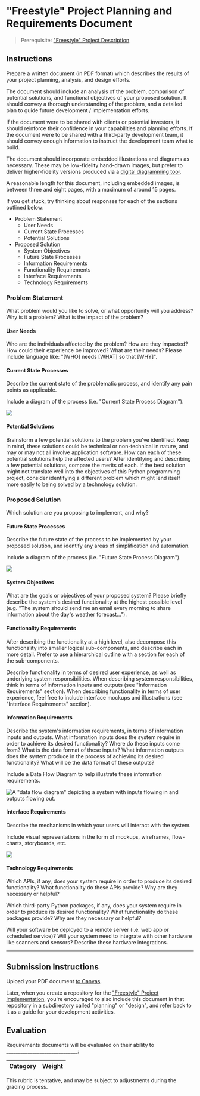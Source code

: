# "Freestyle" Project Planning and Requirements Document

> Prerequisite: ["Freestyle" Project Description](/projects/freestyle.md)

## Instructions

Prepare a written document (in PDF format) which describes the results of your project planning, analysis, and design efforts.

The document should include an analysis of the problem, comparison of potential solutions, and functional objectives of your proposed solution. It should convey a thorough understanding of the problem, and a detailed plan to guide future development / implementation efforts.

If the document were to be shared with clients or potential investors, it should reinforce their confidence in your capabilities and planning efforts. If the document were to be shared with a third-party development team, it should convey enough information to instruct the development team what to build.

The document should incorporate embedded illustrations and diagrams as necessary. These may be low-fidelity hand-drawn images, but prefer to deliver higher-fidelity versions produced via a [digital diagramming tool](/notes/diagramming.md).

A reasonable length for this document, including embedded images, is between three and eight pages, with a maximum of around 15 pages.

If you get stuck, try thinking about responses for each of the sections outlined below:

  + Problem Statement
    + User Needs
    + Current State Processes
    + Potential Solutions
  + Proposed Solution
    + System Objectives
    + Future State Processes
    + Information Requirements
    + Functionality Requirements
    + Interface Requirements
    + Technology Requirements

### Problem Statement

What problem would you like to solve, or what opportunity will you address? Why is it a problem? What is the impact of the problem?

#### User Needs

Who are the individuals affected by the problem? How are they impacted? How could their experience be improved? What are their needs? Please include language like: "[WHO] needs [WHAT] so that [WHY]".

#### Current State Processes

Describe the current state of the problematic process, and identify any pain points as applicable.

Include a diagram of the process (i.e. "Current State Process Diagram").

![](https://user-images.githubusercontent.com/1328807/54886429-41d6cf80-4e5e-11e9-8772-21cf2f82d893.png)

#### Potential Solutions

Brainstorm a few potential solutions to the problem you've identified. Keep in mind, these solutions could be technical or non-technical in nature, and may or may not all involve application software. How can each of these potential solutions help the affected users? After identifying and describing a few potential solutions, compare the merits of each. If the best solution might not translate well into the objectives of this Python programming project, consider identifying a different problem which might lend itself more easily to being solved by a technology solution.

### Proposed Solution

Which solution are you proposing to implement, and why?

#### Future State Processes

Describe the future state of the process to be implemented by your proposed solution, and identify any areas of simplification and automation.

Include a diagram of the process (i.e. "Future State Process Diagram").

![](https://user-images.githubusercontent.com/1328807/54886430-41d6cf80-4e5e-11e9-8325-7bb54bba4435.png)

#### System Objectives

What are the goals or objectives of your proposed system? Please briefly describe the system's desired functionality at the highest possible level (e.g. "The system should send me an email every morning to share information about the day's weather forecast...").

#### Functionality Requirements

After describing the functionality at a high level, also decompose this functionality into smaller logical sub-components, and describe each in more detail. Prefer to use a hierarchical outline with a section for each of the sub-components.

Describe functionality in terms of desired user experience, as well as underlying system responsibilities. When describing system responsibilities, think in terms of information inputs and outputs (see "Information Requirements" section). When describing functionality in terms of user experience, feel free to include interface mockups and illustrations (see "Interface Requirements" section).

#### Information Requirements

Describe the system's information requirements, in terms of information inputs and outputs. What information inputs does the system require in order to achieve its desired functionality? Where do these inputs come from? What is the data format of these inputs? What information outputs does the system produce in the process of achieving its desired functionality? What will be the data format of these outputs?

Include a Data Flow Diagram to help illustrate these information requirements.

![A "data flow diagram" depicting a system with inputs flowing in and outputs flowing out.](/img/notes/info-systems/example-data-flow-diagram.png)

#### Interface Requirements

Describe the mechanisms in which your users will interact with the system.

Include visual representations in the form of mockups, wireframes, flow-charts, storyboards, etc.

![](https://user-images.githubusercontent.com/1328807/55102992-ff9bd100-509d-11e9-8225-98edfd505759.png)

#### Technology Requirements

Which APIs, if any, does your system require in order to produce its desired functionality? What functionality do these APIs provide? Why are they necessary or helpful?

Which third-party Python packages, if any, does your system require in order to produce its desired functionality? What functionality do these packages provide? Why are they necessary or helpful?

Will your software be deployed to a remote server (i.e. web app or scheduled service)? Will your system need to integrate with other hardware like scanners and sensors? Describe these hardware integrations.

<hr>


## Submission Instructions

Upload your PDF document [to Canvas](https://georgetown.instructure.com/courses/75384/assignments/203920).

Later, when you create a repository for the ["Freestyle" Project Implementation](/projects/freestyle/implementation.md), you're encouraged to also include this document in that repository in a subdirectory called "planning" or "design", and refer back to it as a guide for your development activities.

## Evaluation

Requirements documents will be evaluated on their ability to ______________________________:

Category | Weight
--- | ---

This rubric is tentative, and may be subject to adjustments during the grading process.
